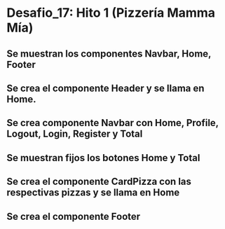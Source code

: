 # Desafio_17: Hito 1 (Pizzería Mamma Mía)

## Se muestran los componentes Navbar, Home, Footer

## Se crea el componente Header y se llama en Home. 

## Se crea componente Navbar con Home, Profile, Logout, Login, Register y Total

## Se muestran fijos los botones Home y Total

## Se crea el componente CardPizza con las respectivas pizzas y se llama en Home

## Se crea el componente Footer
